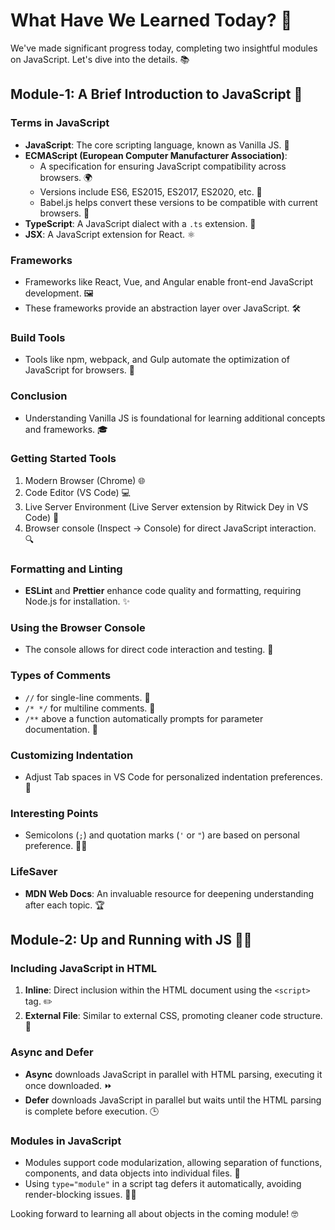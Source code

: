 # What Have We Learned Today? 🚀

We've made significant progress today, completing two insightful modules on JavaScript. Let's dive into the details. 📚

## Module-1: A Brief Introduction to JavaScript 🌟

### Terms in JavaScript
- **JavaScript**: The core scripting language, known as Vanilla JS. 🍦
- **ECMAScript (European Computer Manufacturer Association)**:
  - A specification for ensuring JavaScript compatibility across browsers. 🌍
  - Versions include ES6, ES2015, ES2017, ES2020, etc. 📅
  - Babel.js helps convert these versions to be compatible with current browsers. 🔧
- **TypeScript**: A JavaScript dialect with a `.ts` extension. 📘
- **JSX**: A JavaScript extension for React. ⚛️

### Frameworks
- Frameworks like React, Vue, and Angular enable front-end JavaScript development. 🖼️
- These frameworks provide an abstraction layer over JavaScript. 🛠️

### Build Tools
- Tools like npm, webpack, and Gulp automate the optimization of JavaScript for browsers. 🚀

### Conclusion
- Understanding Vanilla JS is foundational for learning additional concepts and frameworks. 🎓

### Getting Started Tools
1. Modern Browser (Chrome) 🌐
2. Code Editor (VS Code) 💻
3. Live Server Environment (Live Server extension by Ritwick Dey in VS Code) 📡
4. Browser console (Inspect -> Console) for direct JavaScript interaction. 🔍

### Formatting and Linting
- **ESLint** and **Prettier** enhance code quality and formatting, requiring Node.js for installation. ✨

### Using the Browser Console
- The console allows for direct code interaction and testing. 🧪

### Types of Comments
- `//` for single-line comments. 💬
- `/* */` for multiline comments. 📝
- `/**` above a function automatically prompts for parameter documentation. 📖

### Customizing Indentation
- Adjust Tab spaces in VS Code for personalized indentation preferences. 📐

### Interesting Points
- Semicolons (`;`) and quotation marks (`'` or `"`) are based on personal preference. 🤷‍♂️

### LifeSaver
- **MDN Web Docs**: An invaluable resource for deepening understanding after each topic. 🏆

## Module-2: Up and Running with JS 🏃‍♂️

### Including JavaScript in HTML
1. **Inline**: Direct inclusion within the HTML document using the `<script>` tag. ✏️
2. **External File**: Similar to external CSS, promoting cleaner code structure. 📁

### Async and Defer
- **Async** downloads JavaScript in parallel with HTML parsing, executing it once downloaded. ⏩
- **Defer** downloads JavaScript in parallel but waits until the HTML parsing is complete before execution. 🕒

### Modules in JavaScript
- Modules support code modularization, allowing separation of functions, components, and data objects into individual files. 🧩
- Using `type="module"` in a script tag defers it automatically, avoiding render-blocking issues. 🚫🛑

Looking forward to learning all about objects in the coming module! 🤓
